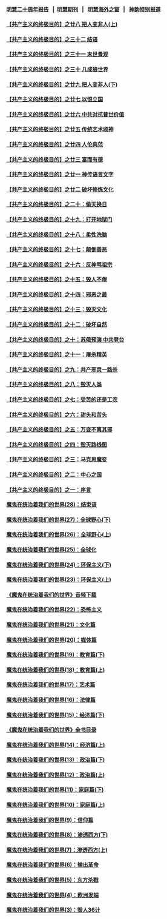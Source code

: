 #### [明慧二十周年报告](https://github.com/gfw-breaker/mh-reports/blob/master/README.md?t=07171536) &nbsp;&nbsp;|&nbsp;&nbsp;[明慧期刊](https://github.com/gfw-breaker/mh-qikan) &nbsp;&nbsp;|&nbsp;&nbsp; [明慧海外之窗](https://github.com/gfw-breaker/mh-news/blob/master/README.md?t=07171536) &nbsp;&nbsp;|&nbsp;&nbsp; [神韵特别报道](https://github.com/gfw-breaker/mh-news/blob/master/shenyun.md?t=07171536) 

#### [【共产主义的终极目的】之廿八 把人变非人(上)](../pages/nsc422/n11340492.md?t=07171536) 

#### [【共产主义的终极目的】之三十二 结语](../pages/nsc422/n11360535.md?t=07171536) 

#### [【共产主义的终极目的】之三十一 末世景观](../pages/nsc422/n11351129.md?t=07171536) 

#### [【共产主义的终极目的】之三十 几成狼世界](../pages/nsc422/n11348280.md?t=07171536) 

#### [【共产主义的终极目的】之廿九 把人变非人(下)](../pages/nsc422/n11344140.md?t=07171536) 

#### [【共产主义的终极目的】之廿七 以恨立国](../pages/nsc422/n11336944.md?t=07171536) 

#### [【共产主义的终极目的】之廿六 中共对抗普世价值](../pages/nsc422/n11324785.md?t=07171536) 

#### [【共产主义的终极目的】之廿五 传统艺术颂神](../pages/nsc422/n11296396.md?t=07171536) 

#### [【共产主义的终极目的】之廿四 人伦典范](../pages/nsc422/n11296397.md?t=07171536) 

#### [【共产主义的终极目的】之廿三 富而有德](../pages/nsc422/n11283598.md?t=07171536) 

#### [【共产主义的终极目的】之廿一 神传语言文字](../pages/nsc422/n11263265.md?t=07171536) 

#### [【共产主义的终极目的】之廿二 破坏修炼文化](../pages/nsc422/n11245728.md?t=07171536) 

#### [【共产主义的终极目的】之二十：偷天换日](../pages/nsc422/n11238846.md?t=07171536) 

#### [【共产主义的终极目的】之十九：打开地狱门](../pages/nsc422/n11206376.md?t=07171536) 

#### [【共产主义的终极目的】之十八：柔性洗脑](../pages/nsc422/n11199994.md?t=07171536) 

#### [【共产主义的终极目的】之十七：颠倒善恶](../pages/nsc422/n11179782.md?t=07171536) 

#### [【共产主义的终极目的】之十六：反神骂祖宗](../pages/nsc422/n11166798.md?t=07171536) 

#### [【共产主义的终极目的】之十五：毁人不倦](../pages/nsc422/n11166792.md?t=07171536) 

#### [【共产主义的终极目的】之十四：邪恶之最](../pages/nsc422/n11150249.md?t=07171536) 

#### [【共产主义的终极目的】之十三：毁灭文化](../pages/nsc422/n11135227.md?t=07171536) 

#### [【共产主义的终极目的】之十二：破坏自然](../pages/nsc422/n11135214.md?t=07171536) 

#### [【共产主义的终极目的】之十：苏俄预演 中共登台](../pages/nsc422/n11118424.md?t=07171536) 

#### [【共产主义的终极目的】之十一：屠杀精英](../pages/nsc422/n11118442.md?t=07171536) 

#### [【共产主义的终极目的】之九：共产邪灵一路杀](../pages/nsc422/n11114139.md?t=07171536) 

#### [【共产主义的终极目的】之八：毁灭人类](../pages/nsc422/n11108503.md?t=07171536) 

#### [【共产主义的终极目的】之七：受苦的还是工农](../pages/nsc422/n11101809.md?t=07171536) 

#### [【共产主义的终极目的】之六：甜头和苦头](../pages/nsc422/n11096971.md?t=07171536) 

#### [【共产主义的终极目的】之五：万变不离其邪](../pages/nsc422/n11091285.md?t=07171536) 

#### [【共产主义的终极目的】之四：毁灭路线图](../pages/nsc422/n11086284.md?t=07171536) 

#### [【共产主义的终极目的】之三：马克思魔变](../pages/nsc422/n11061941.md?t=07171536) 

#### [【共产主义的终极目的】之二：中心之国](../pages/nsc422/n11047728.md?t=07171536) 

#### [【共产主义的终极目的】之一：序言](../pages/nsc422/n11086077.md?t=07171536) 

#### [魔鬼在统治着我们的世界(28)：结束语](../pages/nsc422/n10936246.md?t=07171536) 

#### [魔鬼在统治着我们的世界(27)：全球野心(下)](../pages/nsc422/n10928319.md?t=07171536) 

#### [魔鬼在统治着我们的世界(26)：全球野心(上)](../pages/nsc422/n10900318.md?t=07171536) 

#### [魔鬼在统治着我们的世界(25)：全球化](../pages/nsc422/n10788205.md?t=07171536) 

#### [魔鬼在统治着我们的世界(24)：环保主义(下)](../pages/nsc422/n10695307.md?t=07171536) 

#### [魔鬼在统治着我们的世界(23)：环保主义(上)](../pages/nsc422/n10688613.md?t=07171536) 

#### [《魔鬼在统治着我们的世界》音频下载](../pages/nsc422/n10635553.md?t=07171536) 

#### [魔鬼在统治着我们的世界(22)：恐怖主义](../pages/nsc422/n10614727.md?t=07171536) 

#### [魔鬼在统治着我们的世界(21)：文化篇](../pages/nsc422/n10597706.md?t=07171536) 

#### [魔鬼在统治着我们的世界(20)：媒体篇](../pages/nsc422/n10586579.md?t=07171536) 

#### [魔鬼在统治着我们的世界(19)：教育篇(下)](../pages/nsc422/n10564808.md?t=07171536) 

#### [魔鬼在统治着我们的世界(18)：教育篇(上)](../pages/nsc422/n10526970.md?t=07171536) 

#### [魔鬼在统治着我们的世界(17)：艺术篇](../pages/nsc422/n10499093.md?t=07171536) 

#### [魔鬼在统治着我们的世界(16)：法律篇](../pages/nsc422/n10485969.md?t=07171536) 

#### [魔鬼在统治着我们的世界(15)：经济篇(下)](../pages/nsc422/n10469975.md?t=07171536) 

#### [《魔鬼在统治着我们的世界》全书目录](../pages/nsc422/n10464261.md?t=07171536) 

#### [魔鬼在统治着我们的世界(14)：经济篇(上)](../pages/nsc422/n10457370.md?t=07171536) 

#### [魔鬼在统治着我们的世界(13)：政治篇(下)](../pages/nsc422/n10448270.md?t=07171536) 

#### [魔鬼在统治着我们的世界(12)：政治篇(上)](../pages/nsc422/n10444576.md?t=07171536) 

#### [魔鬼在统治着我们的世界(11)：家庭篇(下)](../pages/nsc422/n10440961.md?t=07171536) 

#### [魔鬼在统治着我们的世界(10)：家庭篇(上)](../pages/nsc422/n10435448.md?t=07171536) 

#### [魔鬼在统治着我们的世界(9)：信仰篇](../pages/nsc422/n10432159.md?t=07171536) 

#### [魔鬼在统治着我们的世界(8)：渗透西方(下)](../pages/nsc422/n10429603.md?t=07171536) 

#### [魔鬼在统治着我们的世界(7)：渗透西方(上)](../pages/nsc422/n10426013.md?t=07171536) 

#### [魔鬼在统治着我们的世界(6)：输出革命](../pages/nsc422/n10421536.md?t=07171536) 

#### [魔鬼在统治着我们的世界(5)：东方杀戮](../pages/nsc422/n10417707.md?t=07171536) 

#### [魔鬼在统治着我们的世界(4)：欧洲发端](../pages/nsc422/n10414890.md?t=07171536) 

#### [魔鬼在统治着我们的世界(3)：毁人36计](../pages/nsc422/n10411583.md?t=07171536) 


